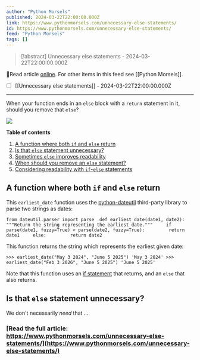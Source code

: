 ```yaml
---
author: "Python Morsels"
published: 2024-03-22T22:00:00.000Z
link: https://www.pythonmorsels.com/unnecessary-else-statements/
id: https://www.pythonmorsels.com/unnecessary-else-statements/
feed: "Python Morsels"
tags: []
---
```

> [!abstract] Unnecessary else statements - 2024-03-22T22:00:00.000Z

🔗Read article [online](https://www.pythonmorsels.com/unnecessary-else-statements/). For other items in this feed see [[Python Morsels]].

- [ ] [[Unnecessary else statements]] - 2024-03-22T22:00:00.000Z
- - -
When your function ends in an `else` block with a `return` statement in it, should you remove that `else`?

![](https://i.vimeocdn.com/filter/overlay?src0=https%3A%2F%2Fi.vimeocdn.com%2Fvideo%2F1819454470-59789a86671b414679eb978d1af70942df16e8d2ea5ca46c1f4eab3ae5e2e0eb-d_1920x1080&src1=http%3A%2F%2Ff.vimeocdn.com%2Fp%2Fimages%2Fcrawler_play.png)

**Table of contents**

1. [A function where both `if` and `else` return](https://www.pythonmorsels.com/unnecessary-else-statements/#a-function-where-both-if-and-else-return)
2. [Is that `else` statement unnecessary?](https://www.pythonmorsels.com/unnecessary-else-statements/#is-that-else-statement-unnecessary)
3. [Sometimes `else` improves readability](https://www.pythonmorsels.com/unnecessary-else-statements/#sometimes-else-improves-readability)
4. [When should you remove an `else` statement?](https://www.pythonmorsels.com/unnecessary-else-statements/#when-should-you-remove-an-else-statement)
5. [Considering readability with `if`-`else` statements](https://www.pythonmorsels.com/unnecessary-else-statements/#considering-readability-with-if-else-statements)

## A function where both `if` and `else` return

This `earliest_date` function uses the [python-dateutil](https://pypi.org/project/python-dateutil/) third-party library to parse two strings as dates:

`from dateutil.parser import parse  def earliest_date(date1, date2):     """Return the string representing the earliest date."""     if parse(date1, fuzzy=True) < parse(date2, fuzzy=True):         return date1     else:         return date2`

This function returns the string which represents the earliest given date:

`>>> earliest_date("May 3 2024", "June 5 2025") 'May 3 2024' >>> earliest_date("Feb 3 2026", "June 5 2025") 'June 5 2025'`

Note that this function uses an [if statement](https://www.pythonmorsels.com/if-statements/) that returns, and an `else` that also returns.

## Is that `else` statement unnecessary?

We don't necessarily _need_ that …

### [Read the full article: https://www.pythonmorsels.com/unnecessary-else-statements/](https://www.pythonmorsels.com/unnecessary-else-statements/)
